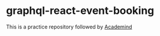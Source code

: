 # graphql-react-event-booking

This is a practice repository followed by [Academind](https://www.youtube.com/watch?v=yvEEeKMuxn0&index=2&list=PL55RiY5tL51rG1x02Yyj93iypUuHYXcB_)